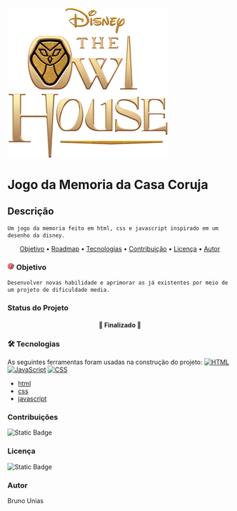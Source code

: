 ![alt text](assests/image/The_Owl_House_Logo.webp)

# Jogo da Memoria da Casa Coruja

## Descrição

    Um jogo da memoria feito em html, css e javascript inspirado em um desenho da disney.

<p align="center">
 <a href="#objetivo">Objetivo</a> •
 <a href="#roadmap">Roadmap</a> • 
 <a href="#tecnologias">Tecnologias</a> • 
 <a href="#contribuicao">Contribuição</a> • 
 <a href="#licenc-a">Licença</a> • 
 <a href="#autor">Autor</a>
</p>

### ![alt text](assests/image/icons8-alvo-16.png) Objetivo

    Desenvolver novas habilidade e aprimorar as já existentes por meio de um projeto de dificuldade media.

### Status do Projeto

<h4 align="center"> 
     🚀 Finalizado 🚀
</h4>

### 🛠 Tecnologias

As seguintes ferramentas foram usadas na construção do projeto:
[![HTML](https://img.shields.io/badge/HTML-%23E34F26.svg?logo=html5&logoColor=white)](#)[![JavaScript](https://img.shields.io/badge/JavaScript-F7DF1E?logo=javascript&logoColor=000)](#)  [![CSS](https://img.shields.io/badge/CSS-1572B6?logo=css3&logoColor=fff)](#)



- [html](https://www.w3.org/html/)
- [css](https://www.w3.org/Style/CSS/Overview.en.html)
- [javascript](https://www.javascript.com/)

### Contribuições

![Static Badge](https://img.shields.io/badge/forks-0-green)

### Licença

![Static Badge](https://img.shields.io/badge/license-MIT-blue) 

### Autor
Bruno Unias